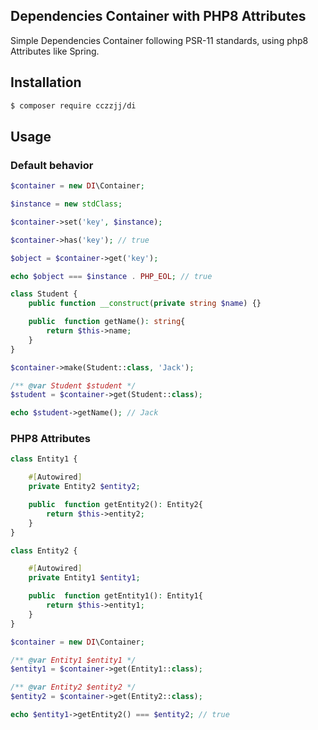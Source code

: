 ## Dependencies Container with PHP8 Attributes

Simple Dependencies Container following PSR-11 standards, using php8 Attributes like Spring.

## Installation

```sh
$ composer require cczzjj/di
```

## Usage

### Default behavior

```php
$container = new DI\Container;

$instance = new stdClass;

$container->set('key', $instance);

$container->has('key'); // true

$object = $container->get('key');

echo $object === $instance . PHP_EOL; // true

class Student {
    public function __construct(private string $name) {}

    public  function getName(): string{
        return $this->name;
    }
}

$container->make(Student::class, 'Jack');

/** @var Student $student */
$student = $container->get(Student::class);

echo $student->getName(); // Jack
```

### PHP8 Attributes

```php
class Entity1 {

    #[Autowired]
    private Entity2 $entity2;

    public  function getEntity2(): Entity2{
        return $this->entity2;
    }
}

class Entity2 {

    #[Autowired]
    private Entity1 $entity1;

    public  function getEntity1(): Entity1{
        return $this->entity1;
    }
}

$container = new DI\Container;

/** @var Entity1 $entity1 */
$entity1 = $container->get(Entity1::class);

/** @var Entity2 $entity2 */
$entity2 = $container->get(Entity2::class);

echo $entity1->getEntity2() === $entity2; // true
```